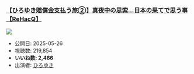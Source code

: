 ### [【ひろゆき賠償金支払う旅②】真夜中の思索…日本の果てで思う事【ReHacQ】](https://www.youtube.com/watch?v=rqakb17axS8)
[![](https://img.youtube.com/vi/rqakb17axS8/sddefault.jpg)](https://www.youtube.com/watch?v=rqakb17axS8)
-   公開日: 2025-05-26
-   視聴数: 219,854
-   **いいね数: 2,466**
-   出演者: [ひろゆき](/rehacq_fan/people/ひろゆき "wikilink")
